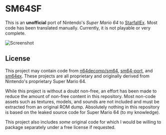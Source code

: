 # SM64SF
This is an **unofficial** port of Nintendo's *Super Mario 64* to [StarfallEx](https://github.com/thegrb93/StarfallEx). Most code has been translated manually. Currently, it is not playable or very complete.

![Screenshot](https://user-images.githubusercontent.com/70858634/115682705-b9b8a200-a323-11eb-94d9-2b92a032b4e8.png)

## License
This project may contain code from [n64decomp/sm64](https://github.com/n64decomp/sm64), [sm64-port](https://github.com/sm64-port/sm64-port), and [sm64ex](https://github.com/sm64pc/sm64ex). These projects are all proprietary and originally derived from Nintendo's proprietary Super Mario 64.

While this project is without a doubt non-free, an effort has been made to reduce the amount of non-free content in this repository. Most non-code assets such as textures, models, and sounds are not included and must be extracted from an original ROM dump. Absolutely nothing in this repository is based on the leaked source code for Super Mario 64 (to my knowledge).

This project also includes *some* original code for which I would be willing to package separately under a free license if requested.
